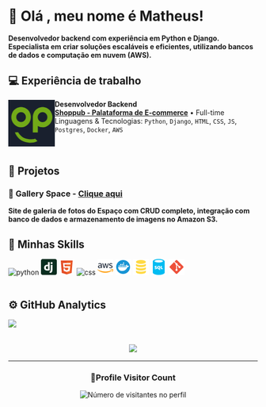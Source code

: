 # 👋 Olá , meu nome é Matheus!

**Desenvolvedor backend com experiência em Python e Django. Especialista em criar soluções escaláveis e eficientes, utilizando bancos de dados e computação em nuvem (AWS).**

## 💻 Experiência de trabalho

[<img align="left" height="94px" width="94px" alt="Warpnet" src="media/shoplogo.png"/>](https://www.shoppub.com.br/)

**Desenvolvedor Backend** \
[**Shoppub - Palataforma de E-commerce**](https://www.shoppub.com.br/) • Full-time \
Linguagens & Tecnologias: `Python`, `Django`, `HTML`, `CSS`, `JS`, `Postgres`, `Docker`, `AWS`\
<br/>
<br/>

## 🚀 Projetos

### 🌌 **Gallery Space** - [Clique aqui](https://galleryspace-production.up.railway.app/)
**Site de galeria de fotos do Espaço com CRUD completo, integração com banco de dados e armazenamento de imagens no Amazon S3.**

## 🚀 Minhas Skills

<img height="32" src="https://upload.wikimedia.org/wikipedia/commons/c/c3/Python-logo-notext.svg" alt="python" style="display: inline-block;"/>
<img height="32" src="media/icons/django-icon-svgrepo-com.svg" alt="django" style="display: inline-block;"/>
<img height="32" src="media/icons/html-5-svgrepo-com.svg" alt="html" style="display: inline-block;"/>
<img height="32" src="https://upload.wikimedia.org/wikipedia/commons/6/62/CSS3_logo.svg" alt="css" style="display: inline-block;"/>
<img height="32" src="media/icons/aws-svgrepo-com.svg" alt="awss3" style="display: inline-block;"/>
<img height="32" src="media/icons/docker-svgrepo-com.svg" alt="docker" style="display: inline-block;"/>
<img height="32" src="media/icons/sql-svgrepo-com.svg" alt="postgresql" style="display: inline-block;"/>
<img height="32" src="media/icons/sql-database-generic-svgrepo-com.svg" alt="sqlite" style="display: inline-block;"/>
<img height="32" src="media/icons/git-svgrepo-com.svg" alt="git" style="display: inline-block;"/>


## ⚙️ GitHub Analytics

<a href="https://github.com/Matheus1237" title="Perfil do Iuri">
  <img height="180em" src="https://github-readme-stats.vercel.app/api?username=Matheus1237&theme=dracula&show_icons=true" />
</a>
<br/>
<br/>

<p align="center">
  <a
    href="https://github.com/ryo-ma/github-profile-trophy"
    title="repositório de troféus"
  >
    <img
      width="800"
      src="https://github-profile-trophy.vercel.app/?username=Matheus1237&column=8&theme=darkhub&no-frame=true&no-bg=true"
    />
  </a>
</p>

---

<div align="center">
  <h3><b>📍Profile Visitor Count</b></h3>
</div>

<p align="center">
  <img
    src="https://profile-counter.glitch.me/Matheus1237/count.svg"
    alt="Número de visitantes no perfil"
  />
</p>